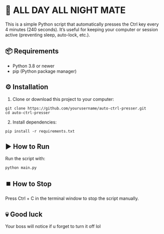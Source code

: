 # 🐍 ALL DAY ALL NIGHT MATE

This is a simple Python script that automatically presses the Ctrl key every 4 minutes (240 seconds).
It’s useful for keeping your computer or session active (preventing sleep, auto-lock, etc.).

## 📦 Requirements
- Python 3.8 or newer
- pip (Python package manager)

## ⚙️ Installation

1. Clone or download this project to your computer:

```
git clone https://github.com/yourusername/auto-ctrl-presser.git
cd auto-ctrl-presser
```

2. Install dependencies:
```
pip install -r requirements.txt
```

## ▶️ How to Run

Run the script with:
```
python main.py
```

## ⏹️ How to Stop
Press Ctrl + C in the terminal window to stop the script manually.


## 💀 Good luck
Your boss will notice if u forget to turn it off lol 
